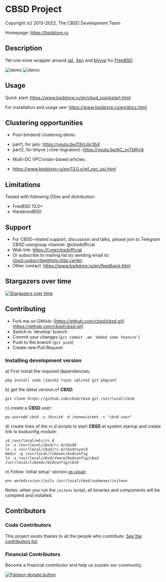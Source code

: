 # CBSD Project

Copyright (c) 2013-2022, The CBSD Development Team

Homepage: https://bsdstore.ru

## Description

Yet one more wrapper around [jail](https://man.freebsd.org/jail/8), 
[Xen](http://www.xenproject.org/) and [bhyve](https://man.freebsd.org/bhyve/4) for [FreeBSD](https://www.freebsd.org).

![demo](https://www.bsdstore.ru/gif/jdemo.gif)
![demo](https://www.bsdstore.ru/gif/bdemo.gif)

## Usage

Quick start: https://www.bsdstore.ru/en/cbsd_quickstart.html

For installation and usage see: https://www.bsdstore.ru/en/docs.html

## Clustering opportunities

* Pool-bindend clustering demo:

- part1, for jails: https://youtu.be/f3IrLjbr3b4
- part2, for bhyve (+live migration): https://youtu.be/kC_xyTbRyl4

* Multi-DC VPC/vxlan-based articles:

- https://www.bsdstore.ru/en/13.0.x/wf_vpc_ssi.html

## Limitations

Tested with following OSes and distribution:

- FreeBSD 13.0+
- HardenedBSD

## Support

* For CBSD-related support, discussion and talks, please join to Telegram CBSD usergroup channel: @cbsdofficial
* Web link: https://t.me/cbsdofficial
* Or subscribe to mailing list by sending email to: cbsd+subscribe@lists.tilda.center
* Other contact: https://www.bsdstore.ru/en/feedback.html

## Stargazers over time

[![Stargazers over time](https://starchart.cc/cbsd/cbsd.svg)](https://starchart.cc/cbsd/cbsd)

## Contributing

* Fork me on GitHub: [https://github.com/cbsd/cbsd.git](https://github.com/cbsd/cbsd.git)
* Switch to 'develop' branch
* Commit your changes (`git commit -am 'Added some feature'`)
* Push to the branch (`git push`)
* Create new Pull Request

### Installing development version

a) First install the required dependencies:

```
pkg install sudo libssh2 rsync sqlite3 git pkgconf
```

b) get the latest version of **CBSD**:

```
git clone https://github.com/cbsd/cbsd.git /usr/local/cbsd
```

c) create a **CBSD** user:

```
pw useradd cbsd -s /bin/sh -d /nonexistent -c "cbsd user"
```

d) create links of the rc.d scripts to start **CBSD** at system startup and create link to bsdconfig module:

```
cd /usr/local/etc/rc.d
ln -s /usr/local/cbsd/rc.d/cbsdd
ln -s /usr/local/cbsd/rc.d/cbsdrsyncd
mkdir -p /usr/local/libexec/bsdconfig
ln -s /usr/local/cbsd/share/bsdconfig/cbsd /usr/local/libexec/bsdconfig/cbsd
```

e) Follow 'initial setup' section [as usual](https://www.bsdstore.ru/en/installing_cbsd.html):

```
env workdir=/usr/jails /usr/local/cbsd/sudoexec/initenv
```

Notes: when you run the `initenv` script, all binaries and components will be compiled and installed.

## Contributors

### Code Contributors

This project exists thanks to all the people who contribute. [See the contributors list](https://github.com/cbsd/cbsd/graphs/contributors).

### Financial Contributors

Become a financial contributor and help us sustain our community.

<a href="https://www.patreon.com/clonos"><img src="https://c5.patreon.com/external/logo/become_a_patron_button@2x.png" alt="Patreon donate button" /></a>
